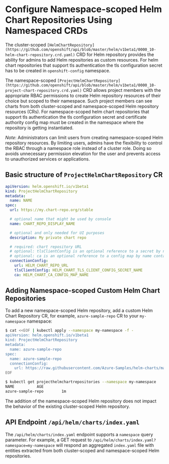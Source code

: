 # Configure Namespace-scoped Helm Chart Repositories Using Namespaced CRDs

The cluster-scoped `[HelmChartRepository](https://github.com/openshift/api/blob/master/helm/v1beta1/0000_10-helm-chart-repository.crd.yaml)` CRD for Helm repository provides the ability for admins to add Helm repositories as custom resources. For helm chart repositories that support tls authentication the tls configuration secret has to be created in `openshift-config` namespace.

The namespace-scoped `[ProjectHelmChartRepository](https://github.com/openshift/api/blob/master/helm/v1beta1/0000_10-project-chart-repository.crd.yaml)` CRD allows project members with the appropriate RBAC permissions to create Helm repository resources of their choice but scoped to their namespace. Such project members can see charts from both cluster-scoped and namespace-scoped Helm repository resources (CRs). For namespace-scoped helm chart repositories that support tls authentication the tls configuration secret and certificate authority config map must be created in the  namespace where the repository is getting instantiated.

_Note_: Administrators can limit users from creating namespace-scoped Helm repository resources. By limiting users, admins have the flexibility to control the RBAC through a namespace role instead of a cluster role. Doing so avoids unnecessary permission elevation for the user and prevents access to unauthorized services or applications.

## Basic structure of `ProjectHelmChartRepository` CR

```yaml
apiVersion: helm.openshift.io/v1beta1
kind: ProjectHelmChartRepository
metadata:
  name: NAME
spec:
  url: https://my.chart-repo.org/stable

  # optional name that might be used by console
  name: CHART_REPO_DISPLAY_NAME

  # optional and only needed for UI purposes
  description: My private chart repo

  # required: chart repository URL
  # optional: tlsClientConfig is an optional reference to a secret by name that contains the PEM-encoded TLS client certificate and private key to present when connecting to the server. The key "tls.crt" is used to locate the client certificate. The key "tls.key" is used to locate the private key. The namespace for this secret must be same as the namespace where the project helm chart repository is getting instantiated.
  # optional: ca is an optional reference to a config map by name containing the PEM-encoded CA bundle. It is used as a trust anchor to validate the TLS certificate presented by the remote server. The key "ca-bundle.crt" is used to locate the data. If empty, the default system roots are used. The namespace for this configmap must be same as the namespace where the project helm chart repository is getting instantiated.
  connectionConfig:
    url: HELM_CHART_REPO_URL
    tlsClientConfig: HELM_CHART_TLS_CLIENT_CONFIG_SECRET_NAME
    ca: HELM_CHART_CA_CONFIG_MAP_NAME
```

## Adding Namespace-scoped Custom Helm Chart Repositories

To add a new namespace-scoped Helm repository, add a custom Helm Chart Repository CR, for example, `azure-sample-repo` CR to your `my-namespace` namespace:

```bash
$ cat <<EOF | kubectl apply --namespace my-namespace -f -
apiVersion: helm.openshift.io/v1beta1
kind: ProjectHelmChartRepository
metadata:
  name: azure-sample-repo
spec:
  name: azure-sample-repo
  connectionConfig:
    url: https://raw.githubusercontent.com/Azure-Samples/helm-charts/master/docs
EOF

$ kubectl get projecthelmchartrepositories --namespace my-namespace
NAME          AGE
azure-sample-repo        1m
```

The addition of the namespace-scoped Helm repository does not impact the behavior of the existing cluster-scoped Helm repository.

## API Endpoint `/api/helm/charts/index.yaml`

The `/api/helm/charts/index.yaml` endpoint supports a `namespace` query parameter. For example, a GET request to `/api/helm/charts/index.yaml?namespace=my-namespace` will respond an aggregated `index.yaml` file with entities extracted from both cluster-scoped and namespace-scoped Helm repositories.
